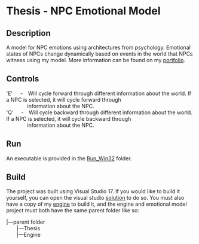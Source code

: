 # Thesis - NPC Emotional Model
## Description
A model for NPC emotions using architectures from psychology. Emotional states of NPCs change dynamically based on events in the world that NPCs witness using my model. More information can be found on my [portfolio](https://www.aahernandez.net/emotionmodel).

## Controls
'E'&ensp;&ensp;&ensp;-&ensp;&ensp;Will cycle forward through different information about the world. If a NPC is selected, it will cycle forward through  
 &ensp;&ensp;&ensp;&ensp;&ensp;&ensp;&ensp;&ensp;information about the NPC.    
'Q'&ensp;&ensp;&ensp;-&ensp;&ensp;Will cycle backward through different information about the world. If a NPC is selected, it will cycle backward through  
 &ensp;&ensp;&ensp;&ensp;&ensp;&ensp;&ensp;&ensp;information about the NPC.  

## Run
An executable is provided in the [Run_Win32](Emotional%20Model/Run_Win32) folder.

## Build
The project was built using Visual Studio 17. If you would like to build it yourself, you can open the visual studio [solution](Emotional%20Model/EmotionModel.sln) to do so. You must also have a copy of my [engine](https://github.com/aahernandez/Engine) to build it, and the engine and emotional model project must both have the same parent folder like so:

|—parent folder  
&ensp;&ensp;&ensp;&ensp;|—Thesis  
&ensp;&ensp;&ensp;&ensp;|—Engine  
